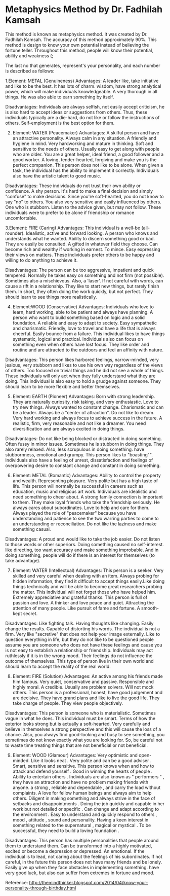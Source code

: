 # Metaphysics Method by Dr. Fadhilah Kamsah

This method is known as metaphysics method. It was created by Dr. Fadhilah Kamsah. The accuracy of this method approximately 90%. This method is design to know your own potential instead of believing the fortune teller. Throughout this method, people will know their potential, ability and weakness (;

The last no that generates, represent's your personality, and each number is described as follows:

1.Element: METAL (Genuineness)
Advantages: 
A leader like, take initiative and like to be the best. It has lots of charm. wisdom, have strong analytical power, which will make individuals knowledgeable. A very thorough in all things. He was also able to earn something by itself.

Disadvantages:
Individuals are always selfish, not easily accept criticism, he is also hard to accept ideas or suggestions from others. Thus, these individuals typically are a die-hard, do not like or follow the instructions of others. Self-employment is the best option for them.

2. Element: WATER (Peacemaker)
Advantages:
A skilful person and have an attractive personality. Always calm in any situation. A friendly and hygiene in mind. Very hardworking and mature in thinking. Soft and sensitive to the needs of others. Usually easy to get along with people who are older. You are a great helper, ideal friend, a good follower and a good worker. A loving, tender-hearted, forgiving and make you is the perfect companion. This person does not like to be alone. When given a task, the individual has the ability to implement it correctly. Individuals also have the artistic talent to good music.

Disadvantages:
These individuals do not trust their own ability or confidence. A shy person. It's hard to make a final decision and simply "confuse" to make decisions. Since you're soft-hearted, you do not know to say "no" to others. You also very sensitive and easily influenced by others. One who is stubborn. Listen to the advice given, but may not follow. These individuals were to prefer to be alone if friendship or romance uncomfortable.

3.Element: FIRE (Caring)
Advantages:
This individual is a well-be (all-rounder). Idealistic, active and forward looking. A person who knows and understands what he wanted. Ability to discern something good or bad. They are easily be consulted. A gifted in whatever field they choose. Can become rich and wealthy if working in earnest. To mince. Easy expressing their views on matters. These individuals prefer others to be happy and willing to do anything to achieve it.

Disadvantages:
The person can be too aggressive, impatient and quick tempered. Normally he takes easy on something and not firm (not possible). Sometimes also a mischievous. Also, a 'laser'. If not careful with words, can cause a rift in a relationship. They like to start new things, but rarely finish them. In short, they often doing the work quickly, but not perfect. They should learn to see things more realistically.

4. Element:WOOD (Conservative)
Advantages:
Individuals who love to learn, hard working, able to be patient and always have planning. A person who want to build something based on logic and a solid foundation. A reliable and easy to adapt to society. Easy sympathetic and charismatic. Friendly, love to travel and have a life that is always cheerful. Easily bounce from a failure. This individual likes to have things systematic, logical and practical. Individuals also can focus on something even when others have lost focus. They like order and routine and are attracted to the outdoors and feel an affinity with nature.

Disadvantages:
This person likes harbored feelings, narrow-minded, very jealous, very stubborn and likes to use his own way regardless of the views of others. Too focused on trivial things and he did not see a whole of things. These individuals will only act when they fully understand what they are doing. This individual is also easy to hold a grudge against someone. They should learn to be more flexible and better themselves.

5. Element: EARTH (Pioneer)
Advantages:
Born with strong leadership. They are naturally curiosity, risk taking, and very enthusiastic. Love to try new things. Always wanted to constant change. Charismatic and can be a leader. Always be a "center of attraction". Do not like to dream. Very hard working and always focus to achieve success in the future. A realistic, firm, very reasonable and not like a dreamer. You need diversification and are always excited in doing things.

Disadvantages:
Do not like being blocked or distracted in doing something. Often fussy in minor issues. Sometimes he is stubborn in doing things. They also rarely relaxed. Also, less scrupulous in doing something. have stubbornness, emotional and grumpy. This person likes to "boasting"". Individuals also have a feeling of unrest, dissatisfaction and feelings of overpowering desire to constant change and constant in doing something.

6. Element: METAL (Romantic)
Advantages:
Ability to control the property and wealth. Representing pleasure. Very polite but has a high taste of life. This person will normally be successful in careers such as education, music and religious art work. Individuals are idealistic and need something to cheer about. A strong family connection is important to them. They make loyal friends who take the friendship seriously. He always cares about subordinates. Love to help and care for them. Always played the role of "peacemaker" because you have understanding and patience to see the two warring parties to come to an understanding or reconciliation. Do not like the laziness and make something casual.

Disadvantages:
A proud and would like to take the job easier. Do not listen to those words or other superiors. Doing something caused no self-interest. like directing, too want accuracy and make something improbable. And in doing something, people will do if there is an interest for themselves (to take advantage).

7. Element: WATER (Intellectual)
Advantages:
This person is a seeker. Very skilled and very careful when dealing with an item. Always probing for hidden information, they find it difficult to accept things easily.Like doing things technically and will be able to become great researchers probing the matter. This individual will not forget those who have helped him. Extremely appreciative and grateful thanks. This person is full of passion and love. A thinker and love peace and quiet. Attracting the attention of many people. Like pursuit of fame and fortune. A smooth-kept secret.

Disadvantages:
Like fighting talk. Having thoughts like changing. Easily change the results. Capable of distorting his words. The individual is not a firm. Very like "secretive" that does not help your image externally. Like to question everything in life, but they do not like to be questioned people assume you are someone who does not have these feelings and cause you is not easy to establish a relationship or friendship. Individuals may act ruthlessly if it is in the wrong mood. Their feelings do not influence the outcome of themselves. This type of person live in their own world and should learn to accept the reality of the real world.

8. Element: FIRE (Solution)
Advantages:
An active among his friends made him famous. Very quiet, conservative and passive. Responsible and highly moral. A credible. Usually are problem solvers. Will not mock others. This person is a professional, honest, have good judgement and are decisive. They have grand plans and like to live the good life. They take charge of people. They view people objectively.

Disadvantages:
This person is someone who is materialistic. Sometimes vague in what he does. This individual must be smart. Terms of how the exterior looks strong but is actually a soft-hearted. Very carefully and believe in themselves a strong perspective and this will cause the loss of a chance. Also, you always find good-looking and busy to see something, you sometimes do not know exactly what you are looking for. So, be careful not to waste time treating things that are not beneficial or not beneficial.

9. Element: WOOD (Glamour)
Advantages:
Very optimistic and open-minded. Like it looks neat . Very polite and can be a good adviser . Smart, sensitive and sensitive. This person knows when and how to attack and defend yourself . Good in winning the hearts of people . Ability to entertain others . Individuals are also known as " performers " , they have an attraction and have no problem making friends with anyone. a strong , reliable and dependable , and carry the load without complaints. A love for fellow human beings and always aim to help others. Diligent in making something and always strive in the face of setbacks and disappointments . Doing the job quickly and capable in her work but not detailed or specific . Can change and adapt according to the environment . Easy to understand and quickly respond to others , mood , attitude , sound and personality. Having a keen interest in something related to the supernatural , magical or mystical . To be successful, they need to build a loving foundation .

Disadvantages:
This person has multiple personalities that people around them to understand them. Can be transformed into a highly motivated, excited or become a depression or depressed. An emotional. If the individual is to lead, not caring about the feelings of his subordinates. If not careful, in the future this person does not have many friends and be lonely. Easily give up when they face obstacles in implementing something. have very good luck, but also can suffer from extremes in fortune and mood.

Reference:
http://themindthinker.blogspot.com/2014/04/know-your-personality-through-birthday.html
